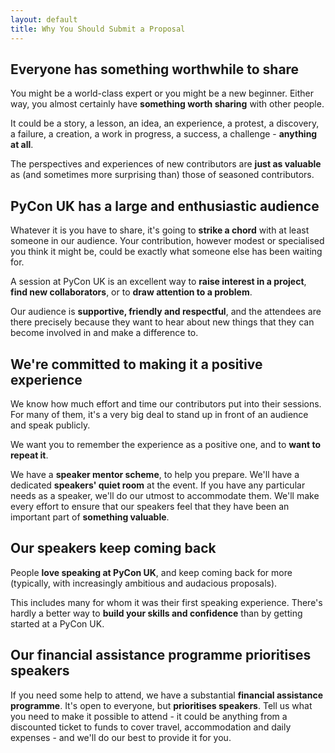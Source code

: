 ```yaml
---
layout: default
title: Why You Should Submit a Proposal 
---
```

## Everyone has something worthwhile to share
You might be a world-class expert or you might be a new beginner. Either way, you almost certainly have **something worth sharing** with other people.

It could be a story, a lesson, an idea, an experience, a protest, a discovery, a failure, a creation, a work in progress, a success, a challenge - **anything at all**.

The perspectives and experiences of new contributors are **just as valuable** as (and sometimes more surprising than) those of seasoned contributors.

## PyCon UK has a large and enthusiastic audience
Whatever it is you have to share, it's going to **strike a chord** with at least someone in our audience. Your contribution, however modest or specialised you think it might be, could be exactly what someone else has been waiting for.

A session at PyCon UK is an excellent way to **raise interest in a project**, **find new collaborators**, or to **draw attention to a problem**.

Our audience is **supportive, friendly and respectful**, and the attendees are there precisely because they want to hear about new things that they can become involved in and make a difference to.

## We're committed to making it a positive experience
We know how much effort and time our contributors put into their sessions. For many of them, it's a very big deal to stand up in front of an audience and speak publicly.

We want you to remember the experience as a positive one, and to **want to repeat it**.

We have a **speaker mentor scheme**, to help you prepare. We'll have a dedicated **speakers' quiet room** at the event. If you have any particular needs as a speaker, we'll do our utmost to accommodate them. We'll make every effort to ensure that our speakers feel that they have been an important part of **something valuable**.

## Our speakers keep coming back
People **love speaking at PyCon UK**, and keep coming back for more (typically, with increasingly ambitious and audacious proposals).

This includes many for whom it was their first speaking experience. There's hardly a better way to **build your skills and confidence** than by getting started at a PyCon UK.

## Our financial assistance programme prioritises speakers
If you need some help to attend, we have a substantial **financial assistance programme**. It's open to everyone, but **prioritises speakers**. Tell us what you need to make it possible to attend - it could be anything from a discounted ticket to funds to cover travel, accommodation and daily expenses - and we'll do our best to provide it for you.


